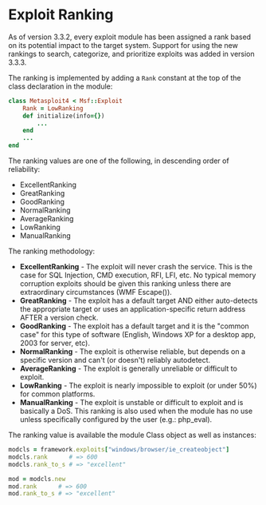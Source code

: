 # Exploit Ranking

As of version 3.3.2, every exploit module has been assigned a rank based on its potential impact to the target system. Support for using the new rankings to search, categorize, and prioritize exploits was added in version 3.3.3.

The ranking is implemented by adding a `Rank` constant at the top of the class declaration in the module:

```ruby
class Metasploit4 < Msf::Exploit
    Rank = LowRanking
    def initialize(info={})
        ...
    end
    ...
end
```

The ranking values are one of the following, in descending order of reliability:

* ExcellentRanking
* GreatRanking
* GoodRanking
* NormalRanking
* AverageRanking
* LowRanking
* ManualRanking

The ranking methodology:

* __ExcellentRanking__ - The exploit will never crash the service. This is the case for SQL Injection, CMD execution, RFI, LFI, etc. No typical memory corruption exploits should be given this ranking unless there are extraordinary circumstances (WMF Escape()).
* __GreatRanking__ - The exploit has a default target AND either auto-detects the appropriate target or uses an application-specific return address AFTER a version check.
* __GoodRanking__ - The exploit has a default target and it is the "common case" for this type of software (English, Windows XP for a desktop app, 2003 for server, etc).
* __NormalRanking__ - The exploit is otherwise reliable, but depends on a specific version and can't (or doesn't) reliably autodetect.
* __AverageRanking__ - The exploit is generally unreliable or difficult to exploit.
* __LowRanking__ - The exploit is nearly impossible to exploit (or under 50%) for common platforms.
* __ManualRanking__ - The exploit is unstable or difficult to exploit and is basically a DoS. This ranking is also used when the module has no use unless specifically configured by the user (e.g.: php_eval).

The ranking value is available the module Class object as well as instances:

```ruby
modcls = framework.exploits["windows/browser/ie_createobject"]
modcls.rank      # => 600
modcls.rank_to_s # => "excellent"

mod = modcls.new
mod.rank      # => 600
mod.rank_to_s # => "excellent"
```